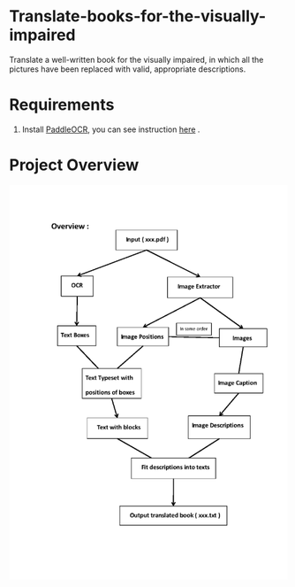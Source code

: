 # Translate-books-for-the-visually-impaired
Translate a well-written book for the visually impaired, in which all the pictures have been replaced with valid, appropriate descriptions.

# Requirements
1. Install [PaddleOCR](https://github.com/PaddlePaddle/PaddleOCR), you can see instruction [here](https://github.com/PaddlePaddle/PaddleOCR/blob/release/2.6/doc/doc_ch/environment.md) .

# Project Overview
![avatar](Overview.png)

